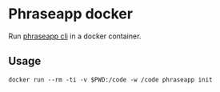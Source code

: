 # Phraseapp docker

Run [phraseapp cli][cli] in a docker container.

## Usage

    docker run --rm -ti -v $PWD:/code -w /code phraseapp init

[cli]: https://phraseapp.com/cli
